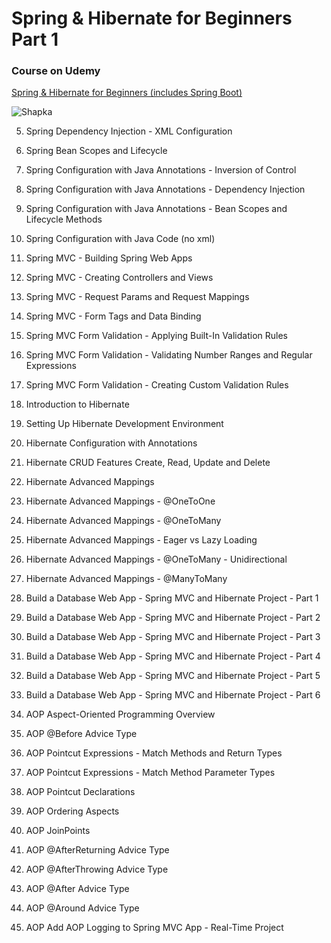 
# Spring & Hibernate for Beginners Part 1
### Course on Udemy

[Spring & Hibernate for Beginners (includes Spring Boot)](https://www.udemy.com/course/spring-hibernate-tutorial/)

![Shapka](https://github.com/lalik77/spring-and-hibernate-p1/blob/master/img/Shapka_Udemy_Course.png)


 5. Spring Dependency Injection - XML Configuration
 
 6. Spring Bean Scopes and Lifecycle
 
 7. Spring Configuration with Java Annotations - Inversion of Control
 
 8. Spring Configuration with Java Annotations - Dependency Injection
 
 9. Spring Configuration with Java Annotations - Bean Scopes and Lifecycle Methods
 
 10. Spring Configuration with Java Code (no xml)
 
 11. Spring MVC - Building Spring Web Apps
 
 12. Spring MVC - Creating Controllers and Views
 
 13. Spring MVC - Request Params and Request Mappings
 
 14. Spring MVC - Form Tags and Data Binding
 
 15. Spring MVC Form Validation - Applying Built-In Validation Rules
 
 16. Spring MVC Form Validation - Validating Number Ranges and Regular Expressions
 
 17. Spring MVC Form Validation - Creating Custom Validation Rules
 
 18. Introduction to Hibernate
 
 19. Setting Up Hibernate Development Environment
 
 20. Hibernate Configuration with Annotations
 
 21. Hibernate CRUD Features Create, Read, Update and Delete
 
 22. Hibernate Advanced Mappings
 
 23. Hibernate Advanced Mappings - @OneToOne
 
 24. Hibernate Advanced Mappings - @OneToMany
 
 25. Hibernate Advanced Mappings - Eager vs Lazy Loading
 
 26. Hibernate Advanced Mappings - @OneToMany - Unidirectional
 
 27. Hibernate Advanced Mappings - @ManyToMany
 
 28. Build a Database Web App - Spring MVC and Hibernate Project - Part 1 
 
 29. Build a Database Web App - Spring MVC and Hibernate Project - Part 2
 
 30. Build a Database Web App - Spring MVC and Hibernate Project - Part 3
 
 31. Build a Database Web App - Spring MVC and Hibernate Project - Part 4 
 
 32. Build a Database Web App - Spring MVC and Hibernate Project - Part 5
 
 33. Build a Database Web App - Spring MVC and Hibernate Project - Part 6
 
 34. AOP Aspect-Oriented Programming Overview
 
 35. AOP @Before Advice Type
 
 36. AOP Pointcut Expressions - Match Methods and Return Types
 
 37. AOP Pointcut Expressions - Match Method Parameter Types
 
 38. AOP Pointcut Declarations
 
 39. AOP Ordering Aspects
 
 40. AOP JoinPoints
 
 41. AOP @AfterReturning Advice Type
 
 42. AOP @AfterThrowing Advice Type
 
 43. AOP @After Advice Type
 
 44. AOP @Around Advice Type
 
 45. AOP Add AOP Logging to Spring MVC App - Real-Time Project
